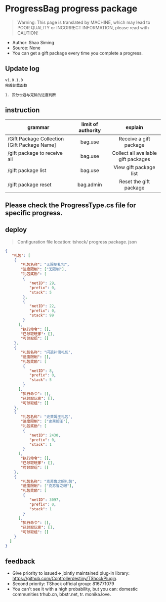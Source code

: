 # ProgressBag progress package

> Warning: This page is translated by MACHINE, which may lead to POOR QUALITY or INCORRECT INFORMATION, please read with CAUTION!


- Author: Shao Siming
- Source: None
- You can get a gift package every time you complete a progress.

## Update log

```
v1.0.1.0
完善卸载函数

1. 区分世吞与克脑的进度判断
```

## instruction

|grammar|limit of authority|explain|
| --------------------- |:-------:|:----------------:|
|/Gift Package Collection [Gift Package Name]|bag.use|Receive a gift package|
|/gift package to receive all|bag.use|Collect all available gift packages|
|/gift package list|bag.use|View gift package list|
|/gift package reset|bag.admin|Reset the gift package|

## Please check the ProgressType.cs file for specific progress.

## deploy
> Configuration file location: tshock/ progress package. json
```json
{
   "礼包": [
    {
       "礼包名称": "无限制礼包",
       "进度限制": ["无限制"],
       "礼包奖励": [
        {
           "netID": 29,
           "prefix": 0,
           "stack": 5
        },
        {
           "netID": 22,
           "prefix": 0,
           "stack": 99
        }
      ],
       "执行命令": [],
       "已领取玩家": [],
       "可领取组": []
    },
    {
       "礼包名称": "闪退补偿礼包",
       "进度限制": [],
       "礼包奖励": [
        {
           "netID": 8,
           "prefix": 0,
           "stack": 5
        }
      ],
       "执行命令": [],
       "已领取玩家": [],
       "可领取组": []
    },
    {
       "礼包名称": "史莱姆王礼包",
       "进度限制": ["史莱姆王"],
       "礼包奖励": [
        {
           "netID": 2430,
           "prefix": 0,
           "stack": 1
        }
      ],
       "执行命令": [],
       "已领取玩家": [],
       "可领取组": []
    },
    {
       "礼包名称": "克苏鲁之眼礼包",
       "进度限制": ["克苏鲁之眼"],
       "礼包奖励": [
        {
           "netID": 3097,
           "prefix": 0,
           "stack": 1
        }
      ],
       "执行命令": [],
       "已领取玩家": [],
       "可领取组": []
    }
  ]
}
```
## feedback
- Give priority to issued-> jointly maintained plug-in library: https://github.com/Controllerdestiny/TShockPlugin.
- Second priority: TShock official group: 816771079
- You can't see it with a high probability, but you can: domestic communities trhub.cn, bbstr.net, tr. monika.love.